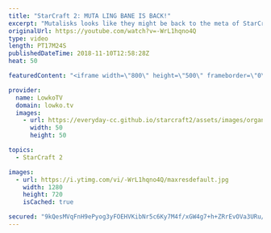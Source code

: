 ```yaml
---
title: "StarCraft 2: MUTA LING BANE IS BACK!"
excerpt: "Mutalisks looks like they might be back to the meta of StarCraft 2! Subscribe for more videos: http://lowko.tv/youtube Battlecruiser death ball: https://www.youtube.com/watch?v=76dtdyA2mS4  DRG vs TIME in a really fun match of StarCraft 2. The new multiplayer balance patch makes Mutalisks once again"
originalUrl: https://youtube.com/watch?v=-WrL1hqno4Q
type: video
length: PT17M24S
publishedDateTime: 2018-11-10T12:58:28Z
heat: 50

featuredContent: "<iframe width=\"800\" height=\"500\" frameborder=\"0\" src=\"https://www.youtube.com/embed/-WrL1hqno4Q\" allow=\"accelerometer; autoplay; encrypted-media; gyroscope; picture-in-picture\" allowfullscreen></iframe>"

provider:
  name: LowkoTV
  domain: lowko.tv
  images:
    - url: https://everyday-cc.github.io/starcraft2/assets/images/organizations/lowko.tv-50x50.jpg
      width: 50
      height: 50

topics:
  - StarCraft 2

images:
  - url: https://i.ytimg.com/vi/-WrL1hqno4Q/maxresdefault.jpg
    width: 1280
    height: 720
    isCached: true

secured: "9kQesMVqFnH9ePyog3yFOEHVKibNr5c6Ky7M4f/xGW4g7+h+ZRrEvOVa3URu/AvsA78x2TKgSjvQ1M1Snnk/k/N7ejHui7sXc+FngBJT9mSfzO9D5xC6FwNPXyI3G1Ifsw6/kINs+zvlCSfLNivatdRHF/4J5ElCZGEIisyZpKFfu7m2zBNxULGHFOuK8qAopyxqgavJ/D4aNbQml76t2nDtGKYn/EpzRQ46d/CzyvCW5SRHpaX5md4Kq71b8JFw7tQvv+Qcq4+9cvZ3H7dvTXXQlPoLoAlSPlox7ki3X1wKzcu1wl1j2m8wfnfPvr52OiGvPdGauwAKX9iXkBwiRnPX7hPBMizjmMzTkS9UglktwTcW6xECVBT/1sTuDX8mXSdRwQbqjLbyi9ekiMljZqXEmA5gElFjbbbnWQZMyk4=;UiFgvJgjymRfSw4bWZ+b1A=="
---
```


